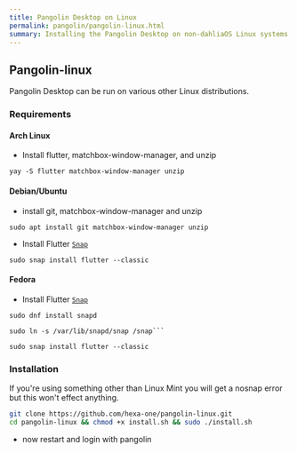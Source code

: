 ```yaml
---
title: Pangolin Desktop on Linux
permalink: pangolin/pangolin-linux.html
summary: Installing the Pangolin Desktop on non-dahliaOS Linux systems
---
```

## Pangolin-linux
Pangolin Desktop can be run on various other Linux distributions.

### Requirements

#### Arch Linux

- Install flutter, matchbox-window-manager, and unzip

```
yay -S flutter matchbox-window-manager unzip
```

#### Debian/Ubuntu

- install git, matchbox-window-manager and unzip

```
sudo apt install git matchbox-window-manager unzip
```

- Install Flutter [`Snap`](https://snapcraft.io/flutter)

```
sudo snap install flutter --classic
```

#### Fedora

- Install Flutter [`Snap`](https://snapcraft.io/flutter)

```
sudo dnf install snapd
```

```
sudo ln -s /var/lib/snapd/snap /snap```
```

```
sudo snap install flutter --classic
```

### Installation

If you're using something other than Linux Mint you will get a nosnap error but this won't effect anything.
```bash
git clone https://github.com/hexa-one/pangolin-linux.git
cd pangolin-linux && chmod +x install.sh && sudo ./install.sh
```
- now restart and login with pangolin
